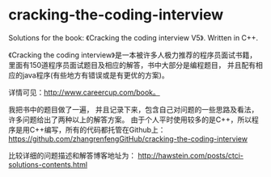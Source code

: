 cracking-the-coding-interview
=============================

Solutions for the book: 《Cracking the coding interview V5》. Written in C++.

《Cracking the coding interview》是一本被许多人极力推荐的程序员面试书籍，里面有150道程序员面试题目及相应的解答，书中大部分是编程题目， 并且配有相应的java程序(有些地方有错误或是有更优的方案)。

 详情可见：http://www.careercup.com/book。
 
 我把书中的题目做了一遍， 并且记录下来，包含自己对问题的一些思路及看法，许多问题给出了两种以上的解答方案。
 由于个人平时使用较多的是C++，所以程序是用C++编写，所有的代码都托管在Github上：
 https://github.com/zhangrenfengGitHub/cracking-the-coding-interview
 
 比较详细的问题描述和解答博客地址为：
 http://hawstein.com/posts/ctci-solutions-contents.html
